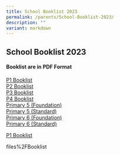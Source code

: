 ```yaml
---
title: School Booklist 2023
permalink: /parents/School-Booklist-2023/
description: ""
variant: markdown
---
```

## School Booklist 2023

#### Booklist are in PDF Format

[P1 Booklist](/files/2023%20P1.pdf)<br>
[P2 Booklist](/files/2023%20P2.pdf)<br>
[P3 Booklist](/files/2023%20P3.pdf)<br>
[P4 Booklist](/files/2023%20P4.pdf)<br>
[Primary 5 (Foundation)](/files/2023%20P5FDN.pdf)<br>
[Primary 5 (Standard)](/files/2023%20P5STD.pdf)<br>
[Primary 6 (Foundation)](/files/2023%20P6FDN.pdf)<br>
[Primary 6 (Standard)](/files/2023%20P6STD.pdf)

[P1 Booklist](/file/Booklist/P1_2024.pdf)<br>

files%2FBooklist